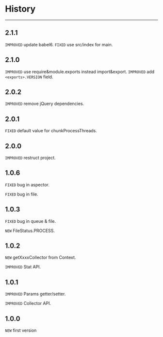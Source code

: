 # History

------------

## 2.1.1

`IMPROVED` update babel6.
`FIXED` use src/index for main.

## 2.1.0

`IMPROVED` use require&module.exports instead import&export.
`IMPROVED` add `<exports>.VERSION` field.

## 2.0.2

`IMPROVED` remove jQuery dependencies.

## 2.0.1

`FIXED` default value for chunkProcessThreads.

## 2.0.0

`IMPROVED` restruct project.

## 1.0.6

`FIXED` bug in aspector.

`FIXED` bug in file.

## 1.0.3

`FIXED` bug in queue & file.

`NEW` FileStatus.PROCESS.

## 1.0.2

`NEW` getXxxxCollector from Context.

`IMPROVED` Stat API.

## 1.0.1

`IMPROVED` Params getter/setter.

`IMPROVED` Collector API.

## 1.0.0

`NEW` first version